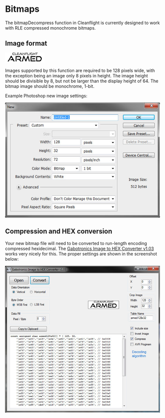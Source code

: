 # Bitmaps

The bitmapDecompress function in Cleanflight is currently designed to work with RLE compressed monochrome bitmaps.

## Image format

![Armed RLE Bitmap](assets/armed128x32.bmp)

Images supported by this function are required to be 128 pixels wide, with the exception being an image only 8 pixels in height. The image height should be divisible by 8, but not be larger than the display height of 64.  The bitmap image should be monochrome, 1-bit.

Example Photoshop new image settings:

![Photoshop](assets/photoshop.jpg)

## Compression and HEX conversion

Your new bitmap file will need to be converted to run-length encoding compressed hexidecimal. The [Gabotronics Image to HEX Converter v1.03](http://www.gabotronics.com/download/resources/bmp-converter.zip) works very nicely for this. 
The proper settings are shown in the screenshot below:

![Photoshop](assets/gabotronics.jpg)